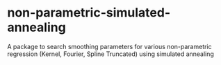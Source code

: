 # non-parametric-simulated-annealing
A package to search smoothing parameters for various non-parametric regression (Kernel, Fourier, Spline Truncated) using simulated annealing
